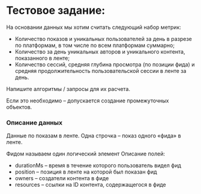 # Тестовое задание:

На основании данных мы хотим считать следующий набор метрик:

* Количество показов и уникальных пользователей за день в разрезе по платформам, в том числе по всем платформам суммарно;
* Количество за день уникальных авторов и уникального контента, показанного в ленте;
* Количество сессий, средняя глубина просмотра (по позиции фида) и средняя продолжительность пользовательской сессии в ленте за день.

Напишите алгоритмы / запросы для их расчета.

Если это необходимо – допускается создание промежуточных объектов.

### Описание данных
Данные по показам в ленте. Одна строчка – показ одного «фида» в ленте.

Фидом называем один логический элемент
Описание полей:

* durationMs – время в течение которого пользователь видел фид
* position – позиция в ленте на которой был показан фид
* owners – создатели контента в фиде
* resources – ссылки на ID контента, содержащегося в фиде